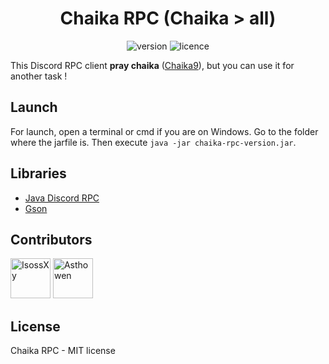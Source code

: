 <div align="center">
    <h1>Chaika RPC (Chaika > all)</h1>
    <img alt="version" src="https://img.shields.io/badge/version-v1.0-blue.svg">
    <img alt="licence" src="https://img.shields.io/badge/license-MIT-brightgreen.svg">    
</div>

This Discord RPC client **pray chaika** ([Chaika9](https://github.com/Chaika9)), but you can use it for another task !

## Launch

For launch, open a terminal or cmd if you are on Windows. Go to the folder where the jarfile is. Then execute `java -jar chaika-rpc-version.jar`.

## Libraries

* [Java Discord RPC](https://github.com/MinnDevelopment/java-discord-rpc)
* [Gson](https://github.com/google/gson)

## Contributors

[<img width="64" src="https://avatars3.githubusercontent.com/u/43721074?s=400&u=c6419cee8ceb0d79fc0a30284ee621d433548ad6&v=4" alt="IsossXy">](https://github.com/IsossXy)
[<img width="64" src="https://avatars3.githubusercontent.com/u/59535754?s=400&u=48aecdd175dd2dd8867ae063f1973b64d298220b&v=4" alt="Asthowen">](https://github.com/Asthowen)

## License

Chaika RPC - MIT license